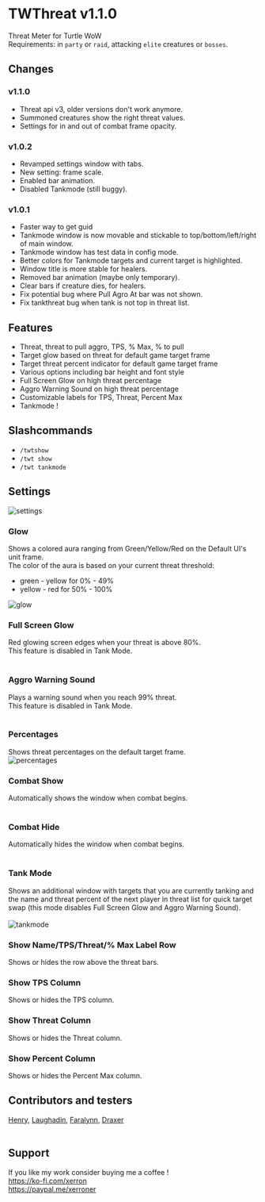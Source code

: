 # TWThreat v1.1.0
Threat Meter for Turtle WoW
<br>
Requirements: in `party` or `raid`, attacking `elite` creatures or `bosses`.
<br>
## Changes

### v1.1.0
- Threat api v3, older versions don't work anymore.
- Summoned creatures show the right threat values.
- Settings for in and out of combat frame opacity.


### v1.0.2
- Revamped settings window with tabs.
- New setting: frame scale.
- Enabled bar animation.
- Disabled Tankmode (still buggy).

### v1.0.1
- Faster way to get guid
- Tankmode window is now movable and stickable to top/bottom/left/right of main window.
- Tankmode window has test data in config mode.
- Better colors for Tankmode targets and current target is highlighted.
- Window title is more stable for healers.
- Removed bar animation (maybe only temporary).
- Clear bars if creature dies, for healers.
- Fix potential bug where Pull Agro At bar was not shown.
- Fix tankthreat bug when tank is not top in threat list.

## Features
- Threat, threat to pull aggro, TPS, % Max, % to pull
- Target glow based on threat for default game target frame
- Target threat percent indicator for default game target frame
- Various options including bar height and font style
- Full Screen Glow on high threat percentage
- Aggro Warning Sound on high threat percentage
- Customizable labels for TPS, Threat, Percent Max
- Tankmode !

## Slashcommands
- `/twtshow`
- `/twt show` 
- `/twt tankmode`

## Settings
![settings](https://imgur.com/S5zpbSX.png)

### Glow
Shows a colored aura ranging from Green/Yellow/Red on the Default UI's unit frame.<br>
The color of the aura is based on your current threat threshold:<br>
- green - yellow for 0% - 49%<Br>
- yellow - red for 50% - 100%<br>

![glow](https://imgur.com/7rZt20N.png)
<br>

### Full Screen Glow
Red glowing screen edges when your threat is above 80%.<Br>
This feature is disabled in Tank Mode.<br>
<br>

### Aggro Warning Sound
Plays a warning sound when you reach 99% threat.<br>
This feature is disabled in Tank Mode.<br>
<br>

### Percentages
Shows threat percentages on the default target frame.<Br>
![percentages](https://imgur.com/jTlY6Gj.png)
<br>

### Combat Show
Automatically shows the window when combat begins.<br>
<br>

### Combat Hide
Automatically hides the window when combat begins.<br>
<br>

### Tank Mode
Shows an additional window with targets that you are currently tanking and the name and threat
percent of the next player in threat list for quick target swap (this mode disables
Full Screen Glow and Aggro Warning Sound).<br><br>
![tankmode](https://imgur.com/daZ3vuv.png)
<br>

### Show Name/TPS/Threat/% Max Label Row
Shows or hides the row above the threat bars.
<br>

### Show TPS Column
Shows or hides the TPS column.
<br>

### Show Threat Column
Shows or hides the Threat column.
<br>

### Show Percent Column
Shows or hides the Percent Max column.
<br>


## Contributors and testers
[Henry](https://armory.turtle-wow.org/#!/character/Henry), [Laughadin](https://armory.turtle-wow.org/#!/character/Laughadin), 
[Faralynn](https://armory.turtle-wow.org/#!/character/Faralynn), [Draxer](https://armory.turtle-wow.org/#!/character/Draxer) <BR><BR>

## Support
If you like my work consider buying me a coffee !<br>
https://ko-fi.com/xerron <br>
https://paypal.me/xerroner <br>

